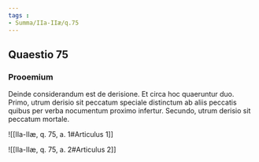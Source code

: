 ```yaml
---
tags : 
- Summa/IIa-IIæ/q.75
---
```


## Quaestio 75

### Prooemium

Deinde considerandum est de derisione. Et circa hoc quaeruntur duo. Primo, utrum derisio sit peccatum speciale distinctum ab aliis peccatis quibus per verba nocumentum proximo infertur. Secundo, utrum derisio sit peccatum mortale.

![[IIa-IIæ, q. 75, a. 1#Articulus 1]]

![[IIa-IIæ, q. 75, a. 2#Articulus 2]]

